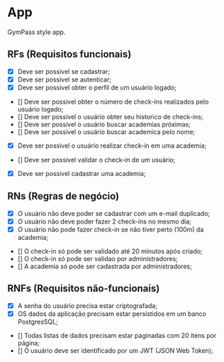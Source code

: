 # App

GymPass style app.

## RFs (Requisitos funcionais)

- [x] Deve ser possivel se cadastrar;
- [x] Deve ser possivel se autenticar;
- [x] Deve ser possivel obter o perfil de um usuário logado;
- [] Deve ser possivel obter o número de check-ins realizados pelo usuário logado;
- [] Deve ser possivel o usuário obter seu historico de check-ins;
- [] Deve ser possivel o usuário buscar academias próximas;
- [] Deve ser possivel o usuário buscar academica pelo nome;
- [x] Deve ser possivel o usuário realizar check-in em uma academia;
- [] Deve ser possivel validar o check-in de um usuário;
- [x] Deve ser possivel cadastrar uma academia;

## RNs (Regras de negócio)

- [x] O usuário não deve poder se cadastrar com um e-mail duplicado;
- [x] O usuário não deve poder fazer 2 check-ins no mesmo dia;
- [x] O usuário não pode fazer check-in se não tiver perto (100m) da academia;
- [] O check-in só pode ser validado até 20 minutos após criado;
- [] O check-in só pode ser validao por administradores;
- [] A academia só pode ser cadastrada por administradores;

## RNFs (Requisitos não-funcionais)

- [x] A senha do usuário precisa estar criptografada;
- [x] OS dados da aplicação precisam estar persistidos em um banco PostgresSQL;
- [] Todas listas de dados precisam estar paginadas com 20 itens por página;
- [] O usuário deve ser identificado por um JWT (JSON Web Token);